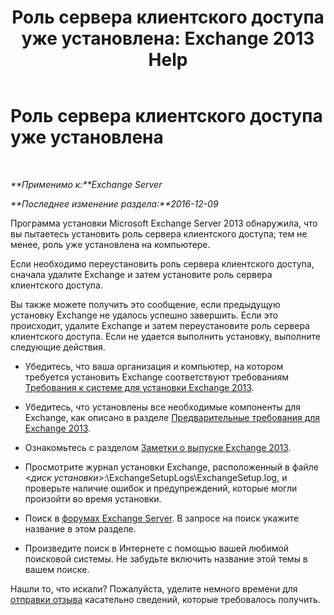 ﻿---
title: 'Роль сервера клиентского доступа уже установлена: Exchange 2013 Help'
TOCTitle: Роль сервера клиентского доступа уже установлена
ms:assetid: 0103bf33-d553-445e-ba94-8c12e6cf507a
ms:mtpsurl: https://technet.microsoft.com/ru-ru/library/ms.exch.setupreadiness.caferolealreadyexists(v=EXCHG.150)
ms:contentKeyID: 50487345
ms.date: 05/22/2018
mtps_version: v=EXCHG.150
ms.translationtype: MT
---

# Роль сервера клиентского доступа уже установлена

 

_**Применимо к:**Exchange Server_

_**Последнее изменение раздела:**2016-12-09_

Программа установки Microsoft Exchange Server 2013 обнаружила, что вы пытаетесь установить роль сервера клиентского доступа; тем не менее, роль уже установлена на компьютере.

Если необходимо переустановить роль сервера клиентского доступа, сначала удалите Exchange и затем установите роль сервера клиентского доступа.

Вы также можете получить это сообщение, если предыдущую установку Exchange не удалось успешно завершить. Если это происходит, удалите Exchange и затем переустановите роль сервера клиентского доступа. Если не удается выполнить установку, выполните следующие действия.

  - Убедитесь, что ваша организация и компьютер, на котором требуется установить Exchange соответствуют требованиям [Требования к системе для установки Exchange 2013](exchange-2013-system-requirements-exchange-2013-help.md).

  - Убедитесь, что установлены все необходимые компоненты для Exchange, как описано в разделе [Предварительные требования для Exchange 2013](exchange-2013-prerequisites-exchange-2013-help.md).

  - Ознакомьтесь с разделом [Заметки о выпуске Exchange 2013](release-notes-for-exchange-2013-exchange-2013-help.md).

  - Просмотрите журнал установки Exchange, расположенный в файле \<*диск установки*\>:\\ExchangeSetupLogs\\ExchangeSetup.log, и проверьте наличие ошибок и предупреждений, которые могли произойти во время установки.

  - Поиск в [форумах Exchange Server](https://go.microsoft.com/fwlink/p/?linkid=14927). В запросе на поиск укажите название в этом разделе.

  - Произведите поиск в Интернете с помощью вашей любимой поисковой системы. Не забудьте включить название этой темы в вашем поиске.

Нашли то, что искали? Пожалуйста, уделите немного времени для [отправки отзыва](mailto:exsetuphelpfeedback@microsoft.com?subject=exchange%202013%20setup%20help%20feedbac) касательно сведений, которые требовалось получить.

